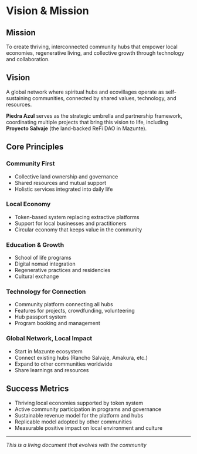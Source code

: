 # Vision & Mission

## Mission

To create thriving, interconnected community hubs that empower local economies, regenerative living, and collective growth through technology and collaboration.

## Vision

A global network where spiritual hubs and ecovillages operate as self-sustaining communities, connected by shared values, technology, and resources.

**Piedra Azul** serves as the strategic umbrella and partnership framework, coordinating multiple projects that bring this vision to life, including **Proyecto Salvaje** (the land-backed ReFi DAO in Mazunte).

## Core Principles

### Community First
- Collective land ownership and governance
- Shared resources and mutual support
- Holistic services integrated into daily life

### Local Economy
- Token-based system replacing extractive platforms
- Support for local businesses and practitioners
- Circular economy that keeps value in the community

### Education & Growth
- School of life programs
- Digital nomad integration
- Regenerative practices and residencies
- Cultural exchange

### Technology for Connection
- Community platform connecting all hubs
- Features for projects, crowdfunding, volunteering
- Hub passport system
- Program booking and management

### Global Network, Local Impact
- Start in Mazunte ecosystem
- Connect existing hubs (Rancho Salvaje, Amakura, etc.)
- Expand to other communities worldwide
- Share learnings and resources

## Success Metrics

- Thriving local economies supported by token system
- Active community participation in programs and governance
- Sustainable revenue model for the platform and hubs
- Replicable model adopted by other communities
- Measurable positive impact on local environment and culture

---

*This is a living document that evolves with the community*
